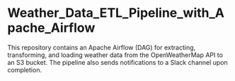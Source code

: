 # Weather_Data_ETL_Pipeline_with_Apache_Airflow
This repository contains an Apache Airflow  (DAG) for extracting, transforming, and loading weather data from the OpenWeatherMap API to an S3 bucket. The pipeline also sends notifications to a Slack channel upon completion.
